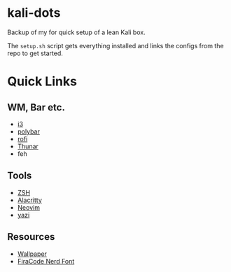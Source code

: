 # kali-dots
Backup of my for quick setup of a lean Kali box. 

The `setup.sh` script gets everything installed and links the configs from the repo to get started.

# Quick Links
## WM, Bar etc.
- [i3](.config/i3)
- [polybar](.config/polybar)
- [rofi](.config/rofi)
- [Thunar](.config/Thunar)
- feh

## Tools
- [ZSH](.config/zsh)
- [Alacritty](.config/alacritty)
- [Neovim](.config/nvim)
- [yazi](.config/yazi)

## Resources
- [Wallpaper](.local/share/wallpaper)
- [FiraCode Nerd Font](.local/share/fonts)
